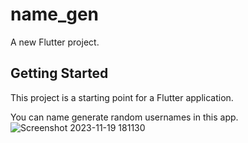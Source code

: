# name_gen

A new Flutter project.

## Getting Started

This project is a starting point for a Flutter application.

You can name generate random usernames in this app.
![Screenshot 2023-11-19 181130](https://github.com/mihiryadav20/Learning_flutter/assets/80512042/ddbf9628-4be2-4080-adb3-00f8de6debf9)
